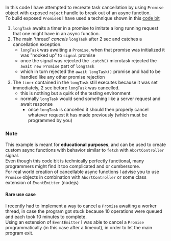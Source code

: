 In this code I have attempted to recreate task cancellation by using `Promise` object with exposed `reject` handle to break out of an async function.      
To build exposed `Promise`s I have used a technique shown in this [code bit](https://github.com/DANser-freelancer/code_bits/tree/deferred-promise-factory)
1. `longTask` awaits a timer in a promise to imitate a long running request that one might have in an async function.      
2. The main 'thread' *cancels* `longTask` after 2 sec and catches a cancellation exception.
   - `longTask` was awaiting a `Promise`, when that promise was initialized it was "hooked up" to `signal` promise
   - once the signal was rejected the `.catch()` microtask rejected the `await new Promise` part of `longTask`
   - which in turn rejected the `await longTask()` promise and had to be handled like any other promise rejection     
3. The `timer` contained in the `longTask` still executes because it was set immediately, 2 sec before `longTask` was cancelled.        
   - this is nothing but a quirk of the testing environment
   - normally `longTask` would send something like a server request and await response
     - once `longTask` is cancelled it should then properly cancel whatever request it has made previously (which must be programmed by you)
### Note
This example is meant for **educational purposes**, and can be used to create custom async functions with behavior similar to `fetch` with `AbortController` signal.       
Even though this code bit is technically perfectly functional, many programmers might find it too complicated and or cumbersome.       
For real world creation of cancellable async functions I advise you to use `Promise` objects in combination with `AbortController` or some class extension of `EventEmitter` (nodejs)         
#### Rare use case      
I recently had to implement a way to cancel a `Promise` awaiting a worker thread, in case the program got stuck because 10 operations were queued and each took 10 minutes to complete.        
Using an extension of `EventEmitter` I was able to cancel a `Promise` programmatically (in this case after a timeout), in order to let the main program exit. 
